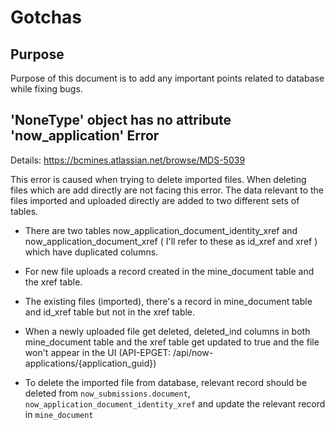 # Gotchas

## Purpose

Purpose of this document is to add any important points related to database while fixing bugs.

## 'NoneType' object has no attribute 'now_application' Error

Details: https://bcmines.atlassian.net/browse/MDS-5039

This error is caused when trying to delete imported files. When deleting files which are add directly are not facing this error. The data relevant to the files imported and uploaded directly are added to two different sets of tables.

- There are two tables now_application_document_identity_xref and now_application_document_xref ( I'll refer to these as id_xref and xref ) which have duplicated columns.

- For new file uploads a record created in the mine_document table and the xref table.

- The existing files (imported), there's a record in mine_document table and id_xref table but not in the xref table.

- When a newly uploaded file get deleted, deleted_ind columns in both mine_document table and the xref table get updated to true and the file won't appear in the UI (API-EPGET: /api/now-applications/{application_guid})

- To delete the imported file from database, relevant record should be deleted from `now_submissions.document`, `now_application_document_identity_xref` and update the relevant record in `mine_document`
